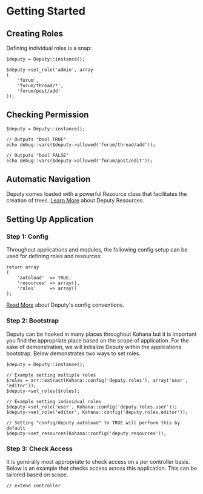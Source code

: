 # Getting Started

## Creating Roles

Defining individual roles is a snap:

	$deputy = Deputy::instance();
	
	$deputy->set_role('admin', array
	(
		'forum',
		'forum/thread/*',
		'forum/post/add'
	));

## Checking Permission

	$deputy = Deputy::instance();

	// Outputs "bool TRUE"
	echo debug::vars($deputy->allowed('forum/thread/add'));
	
	// Outputs "bool FALSE"
	echo debug::vars($deputy->allowed('forum/post/edit'));

## Automatic Navigation

Deputy comes loaded with a powerful Resource class that facilitates the creation of trees. 
[Learn More](resources) about Deputy Resources.

## Setting Up Application

### Step 1: Config

Throughout applications and modules, the following config setup can be used for defining roles and resources:

	return array
	(
		'autoload'	=> TRUE,
		'resources' => array(),
		'roles'		=> array()
	);
	
[Read More](config) about Deputy's config conventions.

### Step 2: Bootstrap

Deputy can be hooked in many places throughout Kohana but it is important you find the appropriate 
place based on the scope of application. For the sake of demonstration, we will initialize Deputy 
within the applications bootstrap. Below demonstrates two ways to set roles.

	$deputy = Deputy::instance();

	// Example setting multiple roles
	$roles = arr::extract(Kohana::config('deputy.roles'), array('user', 'editor'));
	$deputy->set_roles($roles);
	
	// Example setting individual roles
	$deputy->set_role('user', Kohana::config('deputy.roles.user'));
	$deputy->set_role('editor', Kohana::config('deputy.roles.editor'));
	
	// Setting "config/deputy.autoload" to TRUE will perform this by default
	$deputy->set_resources(Kohana::config('deputy.resources'));
	
### Step 3: Check Access

It is generally most appropriate to check access on a per controller basis. Below is an example 
that checks access across this application. This can be tailored based on scope.

	// extend controller	